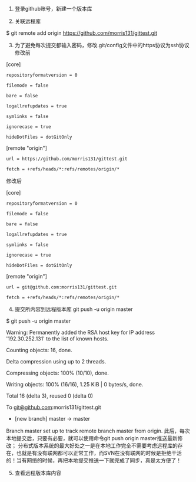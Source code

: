 1. 登录github账号，新建一个版本库






2. 关联远程库


$ git remote add origin https://github.com/morris131/gittest.git


3. 为了避免每次提交都输入密码，修改.git/config文件中的https协议为ssh协议
修改前


[core]

	repositoryformatversion = 0

	filemode = false

	bare = false

	logallrefupdates = true

	symlinks = false

	ignorecase = true

	hideDotFiles = dotGitOnly

[remote "origin"]

	url = https://github.com/morris131/gittest.git

	fetch = +refs/heads/*:refs/remotes/origin/*
修改后


[core]

	repositoryformatversion = 0

	filemode = false

	bare = false

	logallrefupdates = true

	symlinks = false

	ignorecase = true

	hideDotFiles = dotGitOnly

[remote "origin"]

	url = git@github.com:morris131/gittest.git

	fetch = +refs/heads/*:refs/remotes/origin/*


4. 提交所内容到远程版本库
git push -u origin master


$ git push -u origin master

Warning: Permanently added the RSA host key for IP address '192.30.252.131' to the list of known hosts.

Counting objects: 16, done.

Delta compression using up to 2 threads.

Compressing objects: 100% (10/10), done.

Writing objects: 100% (16/16), 1.25 KiB | 0 bytes/s, done.

Total 16 (delta 3), reused 0 (delta 0)

To git@github.com:morris131/gittest.git

 * [new branch]      master -> master

Branch master set up to track remote branch master from origin.
此后，每次本地提交后，只要有必要，就可以使用命令git push origin master推送最新修改；
分布式版本系统的最大好处之一是在本地工作完全不需要考虑远程库的存在，也就是有没有联网都可以正常工作，而SVN在没有联网的时候是拒绝干活的！当有网络的时候，再把本地提交推送一下就完成了同步，真是太方便了！


5. 查看远程版本库内容



